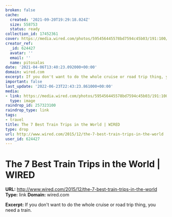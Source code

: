 ```yaml
---
broken: false
cache:
  created: '2021-09-20T19:29:18.024Z'
  size: 558753
  status: ready
collection_id: 17452361
cover: https://media.wired.com/photos/595456445578bd7594c45b03/191:100/w_1280,c_limit/rocky-mountaineer.jpg?mbid=social_retweet
creator_ref:
  _id: 624427
  avatar: ''
  email: ''
  name: pitosalas
date: '2021-04-06T13:40:23.092000+00:00'
domain: wired.com
excerpt: If you don't want to do the whole cruise or road trip thing, you need a train.
important: false
last_update: '2022-06-23T22:43:23.861000+00:00'
media:
- link: https://media.wired.com/photos/595456445578bd7594c45b03/191:100/w_1280,c_limit/rocky-mountaineer.jpg?mbid=social_retweet
  type: image
raindrop_id: 257323100
raindrop_type: link
tags:
- travel
title: The 7 Best Train Trips in the World | WIRED
type: drop
url: http://www.wired.com/2015/12/the-7-best-train-trips-in-the-world
user_id: 624427
---
```


# The 7 Best Train Trips in the World | WIRED

**URL:** http://www.wired.com/2015/12/the-7-best-train-trips-in-the-world
**Type:** link
**Domain:** wired.com

**Excerpt:** If you don't want to do the whole cruise or road trip thing, you need a train.
